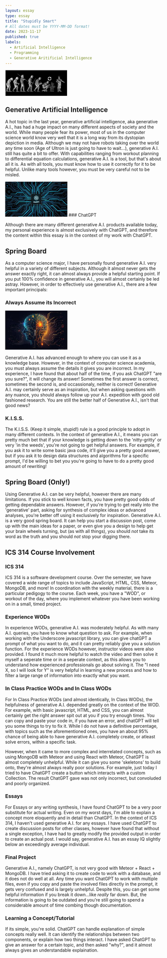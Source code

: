 ```yaml
---
layout: essay
type: essay
title: "Stupidly Smart"
# All dates must be YYYY-MM-DD format!
date: 2023-11-17
published: true
labels:
  - Artificial Intelligence
  - Programming
  - Generative Aritificial Intelligence
---
```


<img width="200px" class="rounded float-start pe-4" src="../img/ai/evolution-ai.jpeg">

## Generative Artificial Intelligence 

A hot topic in the last year, generative artificial intelligence, aka generative A.I., has had a huge impact on many different aspects of society and the world. While many people fear its power, most of us in the computer science world know very well that it is a long way from its dystopian depiction in media. Although we may not have robots taking over the world any time soon (Age of Ultron is just going to have to wait...), generative A.I. still has quite a bit to offer. With capabilities ranging from workout planning to differential equation calculations, generative A.I. is a tool, but that's about all it is. As with all tools, you must know how to use it correctly for it to be helpful. Unlike many tools however, you must be very careful not to be misled.  

<img width="200px" class="rounded float-end pe-4" src="../img/ai/chatGPT.jpeg">
### ChatGPT

Although there are many different generative A.I. products available today, my personal experience is almost exclusively with ChatGPT, and therefore the content within this essay is in the context of my work with ChatGPT.

## Spring Board

As a computer science major, I have personally found generative A.I. very helpful in a variety of different subjects. Although it almost never gets the answer exactly right, it can almost always provide a helpful starting point. If you put 100% confidence in generative A.I., you will almost certainly be led astray. However, in order to effectively use generative A.I., there are a few important principals:

### Always Assume its Incorrect

<img width="200px" class="rounded float-start pe-4" src="../img/ai/brain-ai.jpeg">

Generative A.I. has advanced enough to where you can use it as a knowledge base. However, in the context of computer science academia, you must always assume the details it gives you are incorrect. In my experience, I have found that about half of the time, if you ask ChatGPT "are you sure?", it will change its answer! Sometimes the first answer is correct, sometimes the second is, and occassionaly, neither is correct! Generative A.I. may certainly serve as an inspiration, but when asking questions with any nuance, you should always follow up your A.I. expedition with good old fashioned research. You are still the better half of Generative A.I., isn't that good news? 

### K.I.S.S. 

The K.I.S.S. (Keep it simple, stupid!) rule is a good principle to adopt in many different contexts. In the context of generative A.I., it means you can pretty much bet that if your knowledge is getting down to the 'nitty-gritty' or very 'in the weeds', you're not going to get helpful answers. For example, if you ask it to write some basic java code, it'll give you a pretty good answer, but if you ask it to design data structures and algorithms for a specific prompt, I'd be willing to bet you you're going to have to do a pretty good amount of rewriting!

## Spring Board (Only!)

Using Generative A.I. can be very helpful, however there are many limitations. If you stick to well known facts, you have pretty good odds of getting dependable answers. However, if you're trying to get really into the 'generative' part, asking for synthesis of complex ideas or advanced analyses, you're better off using it exclusively for inspiration. Generative A.I. is a very good spring board. It can help you start a discussion post, come up with the main ideas for a paper, or even give you a design to help get your brain wheels turning, but (as with all things), you should *not* take its word as the truth and you should *not* stop your digging there. 

## ICS 314 Course Involvement

### ICS 314 

ICS 314 is a software development course. Over the semester, we have covered a wide range of topics to include JavaScript, HTML, CSS, Meteor, MongoDB, and more! In coordination with the weekly material, there is a particular pedigogy to the course. Each week, you have a "WOD", or workout of the day, where you implement whatever you have been working on in a small, timed project. 

### Experience WODs

In experience WODs, generative A.I. was moderately helpful. As with many A.I. queries, you have to know what question to ask. For example, when working with the Underscore javascript library, you can give chatGPT a prompt of what you want to do, and it can pretty reliably give you a solution function. For the experience WODs however, instructor videos were also provided. I found it much more helpful to watch the video and then solve it myself a seperate time or in a seperate context, as this allows you to understand how experienced professionals go about solving it. The "I need X, so I will look for Y" is very helpful in learning a new process and how to filter a large range of information into exactly what you want. 

### In Class Practice WODs and In Class WODs

For In Class Practice WODs (and almost identically, In Class WODs), the helpfulness of generative A.I. depended greatly on the context of the WOD. For example, with basic javascript, HTML, and CSS, you can almost certainly get the right answer spit out at you if you try enough times. You can copy and paste your code in, if you have an error, and chatGPT will tell you some things to try to fix it. While I do not have a definitive percentage, with topics such as the aforementioned ones, you have an about 95% chance of being able to have generative A.I. completely create, or atleast solve errors, within a specific task. 

However, when it came to more complex and interrelated concepts, such as using MongoDB with Meteor and using React with Meteor, ChatGPT is almost completely unhelpful. While it can give you some 'skeletons' to build onto, they're almost always really poor solutions. For example, just today I tried to have ChatGPT create a button which interacts with a custom Collection. The result ChatGPT gave was not only incorrect, but convoluded and poorly organized. 

### Essays

For Essays or any writing synthesis, I have found ChatGPT to be a very poor substitute for actual writing. Even on my worst days, I'm able to explain a concept more eloquently and in detail than ChatGPT. In the context of ICS 314, I haven't used generative A.I. for any essays. I have used ChatGPT to create discussion posts for other classes, however have found that without a single exception, I have had to greatly modify the provided output in order to create an actual post. I would say, generative A.I. has an essay IQ slightly below an exceedingly average individual. 

### Final Project 

Generative A.I., namely ChatGPT, is not very good with Meteor + React + MongoDB. I have tried asking it to create code to work with a database, and it does not do well at all. Any time you want ChatGPT to work with multiple files, even if you copy and paste the involved files directly in the prompt, it gets very confused and is largely unhelpful. Despite this, you can get some helpful information if you break it down...like *really* far down. But, the information is going to be outdated and you're still going to spend a considerable amount of time combing though documentation. 

### Learning a Concept/Tutorial 

If its simple, you're solid. ChatGPT can handle explanation of simple concepts really well. It can identify the relationships between two components, or explain how two things interact. I have asked ChatGPT to give an answer for a certain topic, and then asked "why?", and it almost always gives an understandable explaination. 

